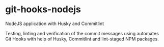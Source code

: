 # git-hooks-nodejs
NodeJS application with Husky and Commitlint

Testing, linting and verification of the commit messages using automates Git Hooks with help of Husky, Commitlint and lint-staged NPM packages.
